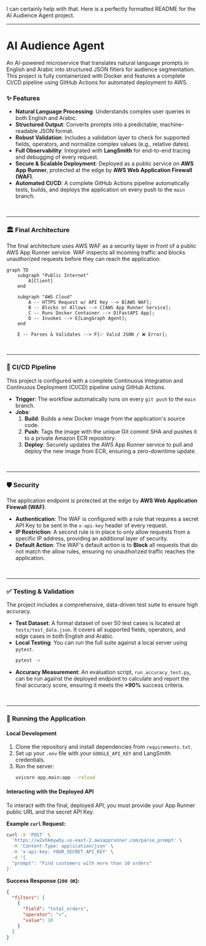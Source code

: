 I can certainly help with that. Here is a perfectly formatted README for the AI Audience Agent project.

-----

# AI Audience Agent

An AI-powered microservice that translates natural language prompts in English and Arabic into structured JSON filters for audience segmentation. This project is fully containerized with Docker and features a complete CI/CD pipeline using GitHub Actions for automated deployment to AWS.

### **✨ Features**

  - **Natural Language Processing**: Understands complex user queries in both English and Arabic.
  - **Structured Output**: Converts prompts into a predictable, machine-readable JSON format.
  - **Robust Validation**: Includes a validation layer to check for supported fields, operators, and normalize complex values (e.g., relative dates).
  - **Full Observability**: Integrated with **LangSmith** for end-to-end tracing and debugging of every request.
  - **Secure & Scalable Deployment**: Deployed as a public service on **AWS App Runner**, protected at the edge by **AWS Web Application Firewall (WAF)**.
  - **Automated CI/CD**: A complete GitHub Actions pipeline automatically tests, builds, and deploys the application on every push to the `main` branch.

<br>

-----

### **🏛️ Final Architecture**

The final architecture uses AWS WAF as a security layer in front of a public AWS App Runner service. WAF inspects all incoming traffic and blocks unauthorized requests before they can reach the application.

```mermaid
graph TD
    subgraph "Public Internet"
        A[Client]
    end

    subgraph "AWS Cloud"
        A -- HTTPS Request w/ API Key --> B[AWS WAF];
        B -- Blocks or Allows --> C[AWS App Runner Service];
        C -- Runs Docker Container --> D[FastAPI App];
        D -- Invokes --> E[LangGraph Agent];
    end

    E -- Parses & Validates --> F[✅ Valid JSON / ❌ Error];
```

<br>

-----

### **🚢 CI/CD Pipeline**

This project is configured with a complete Continuous Integration and Continuous Deployment (CI/CD) pipeline using GitHub Actions.

  - **Trigger**: The workflow automatically runs on every `git push` to the `main` branch.
  - **Jobs**:
    1.  **Build**: Builds a new Docker image from the application's source code.
    2.  **Push**: Tags the image with the unique Git commit SHA and pushes it to a private Amazon ECR repository.
    3.  **Deploy**: Securely updates the AWS App Runner service to pull and deploy the new image from ECR, ensuring a zero-downtime update.

<br>

-----

### **🛡️ Security**

The application endpoint is protected at the edge by **AWS Web Application Firewall (WAF)**.

  - **Authentication**: The WAF is configured with a rule that requires a secret API Key to be sent in the `x-api-key` header of every request.
  - **IP Restriction**: A second rule is in place to only allow requests from a specific IP address, providing an additional layer of security.
  - **Default Action**: The WAF's default action is to **Block** all requests that do not match the allow rules, ensuring no unauthorized traffic reaches the application.

<br>

-----

### **✅ Testing & Validation**

The project includes a comprehensive, data-driven test suite to ensure high accuracy.

  - **Test Dataset**: A formal dataset of over 50 test cases is located at `tests/test_data.json`. It covers all supported fields, operators, and edge cases in both English and Arabic.
  - **Local Testing**: You can run the full suite against a local server using `pytest`.
    ```sh
    pytest -v
    ```
  - **Accuracy Measurement**: An evaluation script, `run_accuracy_test.py`, can be run against the deployed endpoint to calculate and report the final accuracy score, ensuring it meets the **\>90%** success criteria.

<br>

-----

### **🚀 Running the Application**

#### **Local Development**

1.  Clone the repository and install dependencies from `requirements.txt`.
2.  Set up your `.env` file with your `GOOGLE_API_KEY` and LangSmith credentials.
3.  Run the server:
    ```sh
    uvicorn app.main:app --reload
    ```

#### **Interacting with the Deployed API**

To interact with the final, deployed API, you must provide your App Runner public URL and the secret API Key.

**Example `curl` Request:**

```sh
curl -X 'POST' \
  'https://w2xhkmywby.us-east-2.awsapprunner.com/parse_prompt' \
  -H 'Content-Type: application/json' \
  -H 'x-api-key: YOUR_SECRET_API_KEY' \
  -d '{
  "prompt": "Find customers with more than 10 orders"
}'
```

**Success Response (`200 OK`):**

```json
{
  "filters": [
    {
      "field": "total_orders",
      "operator": ">",
      "value": 10
    }
  ]
}
```
